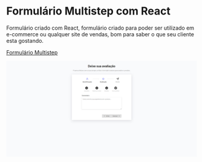 # Formulário Multistep com React

Formulário criado com React, formulário criado para poder ser utilizado em e-commerce ou qualquer site de vendas, bom para saber o que seu cliente esta gostando.

<a href="https://formulario-multistep-rho.vercel.app/" target="_blank"> Formulário Multistep</a>

<img src="public/print.png">